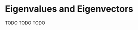 # Eigenvalues and Eigenvectors

[//]: # (TODO)
<web-summary>TODO</web-summary>
<card-summary>TODO</card-summary>
<link-summary>TODO</link-summary>